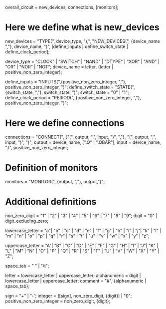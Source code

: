 overall_circuit = new_devices, connections, [monitors];


# Here we define what is new_devices
new_devices = "TYPE(", device_type, "),", "NEW_DEVICES(", {device_name ","},
              device_name, ")", 
              [define_inputs | define_switch_state | define_clock_period];

device_type = "CLOCK" | "SWITCH" | "NAND" | "DTYPE" | "XOR" | "AND" |
              "OR" | "NOR" | "NOT";
device_name = letter, {letter | positive_non_zero_integer};

define_inputs = "INPUTS(",{positive_non_zero_integer, ","},
                positive_non_zero_integer, ")";
define_switch_state = "STATE(", {switch_state, ","}, switch_state, ")";
switch_state = "0" | "1";
define_clock_period = "PERIOD(", {positive_non_zero_integer, ","},
                      positive_non_zero_integer, ")";


# Here we define connections
connections = "CONNECT(", {"(", output, ",", input, ")", ","},
              "(", output, ",", input, ")", ")";
output = device_name, [".Q" | ".QBAR"];
input = device_name, ".I", positive_non_zero_integer;                

# Definition of monitors
monitors = "MONITOR(", {output, ","}, output,")";


# Additional definitions
non_zero_digit = "1" | "2" | "3" | "4" | "5" | "6" | "7" | "8" | "9";
digit = "0" | digit_excluding_zero;

lowercase_letter = "a"| "b" | "c" | "d" | "e" | "f" | "g" | "h" | "i" | "j"| "k" | "l" | "m" | "n" | "o" | "p" | "q" | "r" | "s" | "t" | "u" | "v" | "w" | "x" | "y" | "z";

uppercase_letter = "A"| "B" | "C" | "D" | "E" | "F" | "G" | "H" | "I" | "J"| "K" | "L" | "M" | "N" | "O" | "P" | "Q" | "R" | "S" | "T" | "U" | "V" | "W" | "X" | "Y" | "Z";

space_tab = " " | "\t";

letter = lowercase_letter | uppercase_letter;
alphanumeric = digit | lowercase_letter | uppercase_letter;
comment = "#", {alphanumeric | space_tab};

sign = "+” | ”-”;
integer = ([sign], non_zero_digit, {digit}) | "0";
positive_non_zero_integer = non_zero_digit, {digit};
